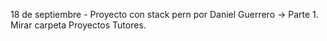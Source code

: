 18 de septiembre	- Proyecto con stack pern por Daniel Guerrero -> Parte 1. Mirar carpeta Proyectos Tutores. 

